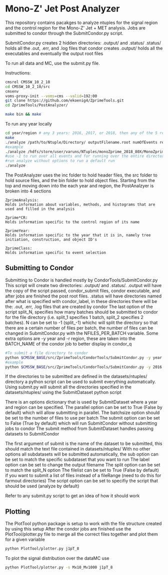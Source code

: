 # Mono-Z' Jet Post Analyzer

This repository contains pacakges to analyze ntuples for the signal region and the control region 
for the Mono-Z' Jet + MET analysis.
Jobs are submitted to condor through the SubmitCondor.py script.

SubmitCondor.py creates 2 hidden directories: .output/ and .status/
.status/ holds all the .out, .err, and .log files that condor creates
.output/ holds all the executables and eventually the output root files

To run all data and MC, use the submit.py file.

Instructions:

```bash
cmsrel CMSSW_10_2_10
cd CMSSW_10_2_10/src
cmsenv
voms-proxy-init --voms=cms --valid=192:00
git clone https://github.com/ekoenig4/ZprimeTools.git
cd ZprimeTools/PostAnalyzer/

make bin && make
```

To run any year locally 

```bash
cd year/region # any 3 years: 2016, 2017, or 2018, then any of the 5 regions: SignalRegion, SingleEleCR, SingleMuCR, DoubleEleCR, or DoubleMuCR
make
./analyze /path/to/Ntuple/Directory/ outputFilename.root numOfEvents reportEvery filerange
#example
./analyze /hdfs/store/user/varuns/NTuples/monoZprime_2018_80X/MonoZprime_Mx10_Mv1000/ postMx10_Mv1000.root -1 1000 1-9
#use -1 to run over all events and for running over the entire directory
#run analyze without options to run a default run
./analyze
````

The PostAnalyzer uses the inc folder to hold header files, the src folder to hold source files, and the bin folder to hold object files.
Starting from the top and moving down into the each year and region, the PostAnalzyer is broken into 4 sections

    ZprimeAnalysis:
	Holds information about variables, methods, and histograms that are used and filled in the analysis

    Zprime*CR:
	Holds information specific to the control region of its name

    ZprimeYear:
	Holds information specific to the year that it is in, namely tree initiation, construction, and object ID's

    ZprimeClass:
	Holds information specific to event selection

## Submitting to Condor
Submitting to Condor is handled mostly by CondorTools/SubmitCondor.py
This script will create two directories: .output/ and .status/.
.output will have the copy of the script passed, condor_submit files, condor executable, and after jobs are finished the post root files.
.status will have directories named after what is specified with condor_label, in these directories there will be the: .out, .err, .log files that are created by condor
The last option of the script split_N, specifies how many batches should be submitted to condor for the file directory (i.e. split_1 specifies 1 batch, split_2 specifies 2 batches).
N can be set to -1 (split_-1) whichc will split the directory so that there are a certain number of files per batch, the number of files can be changed in SubmitCondor.py with the NFILES_PER_BATCH variable.
Some extra options are -y year and -r region, these are taken into the BATCH_NAME of the condor job to better display in condor_q

```bash
#To submit a file directory to condor
python $CMSSW_BASE/src/ZprimeTools/CondorTools/SubmitCondor.py -y year -r region analyze /path/to/Ntuple/Directory/ outputFilename.root numOfEvents reportEvery condor_label split_N
#example
python $CMSSW_BASE/src/ZprimeTools/CondorTools/SubmitCondor.py -y 2016 -r SR analyze /hdfs/store/user/varuns/NTuples/monoZprime_2018_80X/MonoZprime_Mx10_Mv1000/ postMx10_Mv1000.root -1 1000 Mx10_Mv1000 split_-1
```

If the directories to be submitted are defined in the datasets/ntuples/ directory a python script can be used to submit everything automatically.
Using submit.py will submit all the directories specified in the datasets/ntuples/ using the SubmitDataset python script

There is an options dictionary that is used by SubmitDataset where a year and region can be specified.
The parallel option can be set to True (False by default) which will allow submitting in parallel.
The batchsize option should be set to the number of files to use per batch
The submit option can be set to False (True by default) which will run SubmitCondor without submitting jobs to condor
The submit method from SubmitDataset handles passing datasets to SubmitCondor

The first argument of submit is the name of the dataset to be submitted, this should match the text file contained in datasets/ntuples/
With no other options all subdatasets will be submitted automatically, the sub option can be set to match the specific subdataset that you want to run
The label option can be set to change the output filename
The split option can be set to match the split_N option
The filelist can be set to True (False by default) if you want to submit a list of files instead of a fileRange (need to do this for farmout directories)
The script option can be set to specifiy the script that should be used (analyze by default)

Refer to any submit.py script to get an idea of how it should work

## Plotting
The PlotTool python package is setup to work with the file structure created by using this setup
After the condor jobs are finished use the PlotTool/plotter.py file to merge all the correct files together and plot them for a given variable

```bash
python PlotTool/plotter.py j1pT_8
```

To plot the signal distribution over the dataMC use 
```bash
python PlotTool/plotter.py -s Mx10_Mv1000 j1pT_8
```